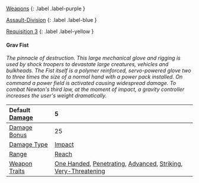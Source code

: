 
[Weapons](Game/Weapons-List)
{: .label .label-purple }

[Assault-Division](Game/Blocks/Assault-Division)
{: .label .label-blue }

[Requisition 3](Game/Deployment#Requisition)
{: .label .label-yellow }
#### Grav Fist
*The pinnacle of destruction. This large mechanical glove and rigging is used by shock troopers to devastate large creatures, vehicles and bulkheads. The Fist itself is a polymer reinforced, servo-powered glove two to three times the size of a normal hand with a power pack installed. On command a power field is activated causing widespread damage. To combat Newton's third law, at the moment of impact, a gravity controller increases the user's weight dramatically.*

| Default [Damage](Core/Weapons#Calculating%20Damage) | 5                                                                                                                                                                                                                                |
| :-------------------------------------------------- | :------------------------------------------------------------------------------------------------------------------------------------------------------------------------------------------------------------------------------- |
| [Damage Bonus](Game/Core/Weapons#Damage%20Bonus)    | 25                                                                                                                                                                                                                               |
| [Damage Type](Core/Weapons#Damage%20Type)           | [Impact](Core/Injury#Impact)                                                                                                                                                                                                     |
| [Range](Core/Weapons#Range)                         | [Reach](Core/Movement#Reach)                                                                                                                                                                                                     |
| [Weapon Traits](Core/Weapon-Traits)                 | [One Handed](Game/Core/Blocks/One-Handed), [Penetrating](Game/Core/Blocks/Penetrating), [Advanced](Game/Core/Blocks/Advanced), [Striking](Game/Core/Blocks/Striking), [Very-Threatening](Game/Core/Blocks/Very-Threatening) |
